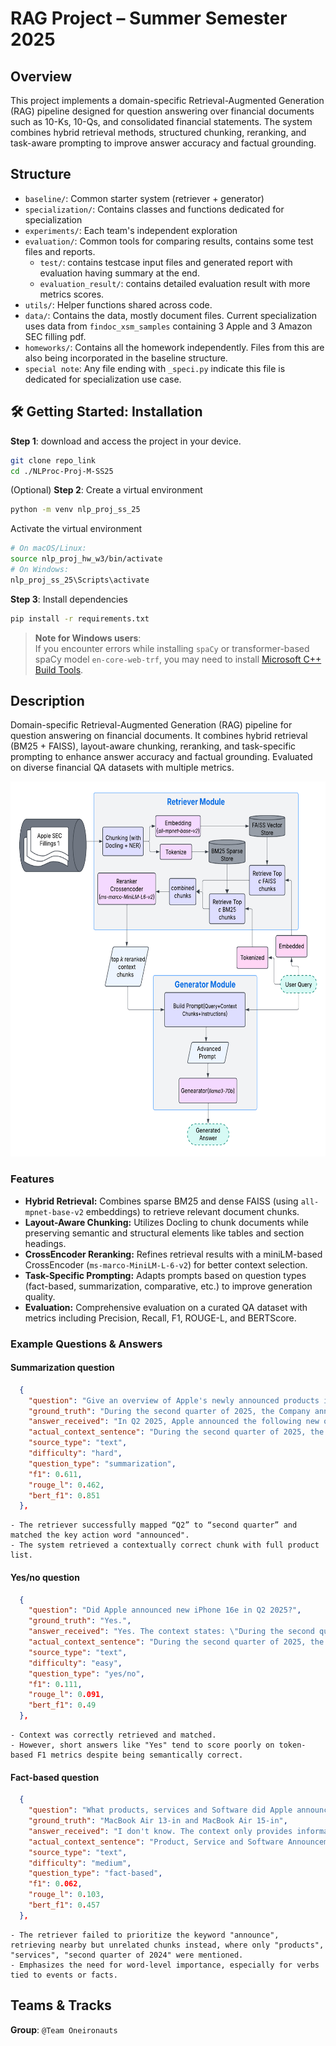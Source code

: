 # RAG Project – Summer Semester 2025
## Overview
This project implements a domain-specific Retrieval-Augmented Generation (RAG) pipeline designed for question answering over financial documents such as 10-Ks, 10-Qs, and consolidated financial statements. The system combines hybrid retrieval methods, structured chunking, reranking, and task-aware prompting to improve answer accuracy and factual grounding.

## Structure
- `baseline/`: Common starter system (retriever + generator)
- `specialization/`: Contains classes and functions dedicated for specialization
- `experiments/`: Each team's independent exploration
- `evaluation/`: Common tools for comparing results, contains some test files and reports.
  - `test/`: contains testcase input files and generated report with evaluation having summary at the end.
  - `evaluation_result/`: contains detailed evaluation result with more metrics scores.
- `utils/`: Helper functions shared across code.
- `data/`: Contains the data, mostly document files. Current specialization uses data from `findoc_xsm_samples` containing 3 Apple and 3 Amazon SEC filling pdf.
- `homeworks/`: Contains all the homework independently. Files from this are also being incorporated in the baseline structure.
- `special note`: Any file ending with `_speci.py` indicate this file is dedicated for specialization use case.

## 🛠 Getting Started: Installation
**Step 1**: download and access the project in your device.
```bash
git clone repo_link
cd ./NLProc-Proj-M-SS25
```

(Optional) **Step 2**: Create a virtual environment
```bash
python -m venv nlp_proj_ss_25
```

Activate the virtual environment
```bash
# On macOS/Linux:
source nlp_proj_hw_w3/bin/activate
# On Windows:
nlp_proj_ss_25\Scripts\activate
```

**Step 3**: Install dependencies
```bash
pip install -r requirements.txt
```
> **Note for Windows users**:  
> If you encounter errors while installing `spaCy` or transformer-based spaCy model `en-core-web-trf`, you may need to install [Microsoft C++ Build Tools](https://visualstudio.microsoft.com/visual-cpp-build-tools/).

## Description
Domain-specific Retrieval-Augmented Generation (RAG) pipeline for question answering on financial documents. It combines hybrid retrieval (BM25 + FAISS), layout-aware chunking, reranking, and task-specific prompting to enhance answer accuracy and factual grounding. Evaluated on diverse financial QA datasets with multiple metrics.

<div align="center">
  <img src="readme_images/system_diagram.png" alt="System Diagram" width="600" height="600"/>
</div>

### Features

- **Hybrid Retrieval:** Combines sparse BM25 and dense FAISS (using `all-mpnet-base-v2` embeddings) to retrieve relevant document chunks.
- **Layout-Aware Chunking:** Utilizes Docling to chunk documents while preserving semantic and structural elements like tables and section headings.
- **CrossEncoder Reranking:** Refines retrieval results with a miniLM-based CrossEncoder (`ms-marco-MiniLM-L-6-v2`) for better context selection.
- **Task-Specific Prompting:** Adapts prompts based on question types (fact-based, summarization, comparative, etc.) to improve generation quality.
- **Evaluation:** Comprehensive evaluation on a curated QA dataset with metrics including Precision, Recall, F1, ROUGE-L, and BERTScore.

### Example Questions & Answers

#### Summarization question
``` json
  {
    "question": "Give an overview of Apple's newly announced products in Q2 2025?",
    "ground_truth": "During the second quarter of 2025, the Company announced iPhone 16e, iPad Air, iPad, MacBook Air, Mac Studio.",
    "answer_received": "In Q2 2025, Apple announced the following new or updated products: iPhone 16e, iPad Air, iPad, Mac Studio, and MacBook Air.",
    "actual_context_sentence": "During the second quarter of 2025, the Company announced the following new or updated products: • iPhone 16e • iPad Air • iPad • MacBook Air • Mac Studio",
    "source_type": "text",
    "difficulty": "hard",
    "question_type": "summarization",
    "f1": 0.611,
    "rouge_l": 0.462,
    "bert_f1": 0.851
  },
 ```
    - The retriever successfully mapped “Q2” to “second quarter” and matched the key action word "announced".
    - The system retrieved a contextually correct chunk with full product list.
 #### Yes/no question
``` json
  {
    "question": "Did Apple announced new iPhone 16e in Q2 2025?",
    "ground_truth": "Yes.",
    "answer_received": "Yes. The context states: \"During the second quarter of 2025, the Company announced the following new or updated products: · iPhone 16e...\"",
    "actual_context_sentence": "During the second quarter of 2025, the Company announced the following new or updated products: • iPhone 16e • iPad Air • iPad • MacBook Air • Mac Studio",
    "source_type": "text",
    "difficulty": "easy",
    "question_type": "yes/no",
    "f1": 0.111,
    "rouge_l": 0.091,
    "bert_f1": 0.49
  },
   ``` 
    - Context was correctly retrieved and matched.
    - However, short answers like "Yes" tend to score poorly on token-based F1 metrics despite being semantically correct.
#### Fact-based question
``` json
  {
    "question": "What products, services and Software did Apple announce in the second quarter of 2024?",
    "ground_truth": "MacBook Air 13-in and MacBook Air 15-in",
    "answer_received": "I don't know. The context only provides information about announcements in the third quarter of 2024 and the second quarter of 2025, but not the second quarter of 2024.",
    "actual_context_sentence": "Product, Service and Software Announcements The Company announces new product, service and software offerings at various times during the year. Significant announcements during fiscal year 2024 included the following: First Quarter 2024: MacBook Pro 14-in.; MacBook Pro 16-in.; and iMac. Second Quarter 2024: MacBook Air 13-in.; and MacBook Air 15-in.",
    "source_type": "text",
    "difficulty": "medium",
    "question_type": "fact-based",
    "f1": 0.062,
    "rouge_l": 0.103,
    "bert_f1": 0.457
  },
```
    - The retriever failed to prioritize the keyword "announce", retrieving nearby but unrelated chunks instead, where only "products", "services", "second quarter of 2024" were mentioned.
    - Emphasizes the need for word-level importance, especially for verbs tied to events or facts.

## Teams & Tracks
**Group**: `@Team Oneironauts`